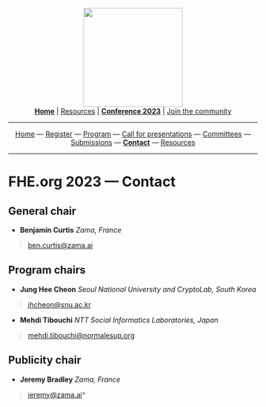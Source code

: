 <!-- Main header navigation -->
<p align="center">
  <img width="200" src="https://user-images.githubusercontent.com/5758427/180978488-db825482-5a58-4c7c-9589-c494a6f0be04.png"><br/>
  <a href="https://fhe-org.github.io"><b>Home</b></a> | <a href="https://fhe-org.github.io/resources">Resources</a> | <a href="https://fhe-org.github.io/conferences/conference-2023/home"><b>Conference 2023</b></a> | <a href="https://fhe-org.github.io/community">Join the community</a>
</p>
<hr/>
<!-- /Main header navigation -->
<!-- Header conference 2023 links -->
<p align="center">
  <a href="https://fhe-org.github.io/conferences/conference-2023/home">Home</a>
  —
  <a href="https://lu.ma/fhe-org-conference-2023-tickets">Register</a>
  —
  <a href="https://fhe-org.github.io/conferences/conference-2023/program">Program</a>
  —
  <a href="https://fhe-org.github.io/conferences/conference-2023/call-for-presentations">Call for presentations</a>
  —
  <a href="https://fhe-org.github.io/conferences/conference-2023/committees">Committees</a>
  —
  <a href="https://easychair.org/conferences/?conf=fheorg2023" target="_blank">Submissions</a>
  —
  <a href="https://fhe-org.github.io/conferences/conference-2023/contact"><b>Contact</b></a>
  —
  <a href="https://fhe-org.github.io/conferences/conference-2023/resources">Resources</a>
</p>
<hr/>
<!-- /Header conference 2023 links -->

# FHE.org 2023 — Contact
## General chair
- **Benjamin Curtis** *Zama, France*
> ben.curtis@zama.ai

## Program chairs
- **Jung Hee Cheon** *Seoul National University and CryptoLab, South Korea*
> jhcheon@snu.ac.kr
- **Mehdi Tibouchi** *NTT Social Informatics Laboratories, Japan*
> mehdi.tibouchi@normalesup.org

## Publicity chair
- **Jeremy Bradley** *Zama, France*
> jeremy@zama.ai*
